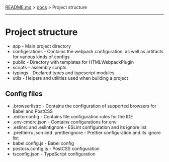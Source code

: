 [README.md](../README.md) > [docs](./intro.md) > Project structure

---

# Project structure

- app - Main project directory
- configerations - Contains the webpack configuration, as well as artifacts for various kinds of configs
- public - Directory with templates for HTMLWebpackPlugin
- scripts - assembly scripts
- typings - Declared types and typescript modules
- utils - Helpers and utilities used when building a project

## Config files
- .browserlistrc - Contains the configuration of supported browsers for Babel and PostCSS
- .editorconfig - Contains file configuration rules for the IDE
- .env-cmdrc.json - Contains configurations for env
- .eslinrc and .eslintignore - ESLint configuration and its ignore list
- .prettierrc.json and .prettierignore - Prettier configuration and its ignore list
- babel.config.js - Babel config
- postcss.config.js - PostCSS configuration
- tsconfig.json - TypeScript configuration
